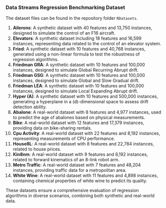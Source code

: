
### Data Streams Regression Benchmarking Dataset

The dataset files can be found in the repository folder `RDatasets`.

1. **Ailerons**: A synthetic dataset with 40 features and 13,750 instances, designed to simulate the control of an F16 aircraft.
2. **Elevators**: A synthetic dataset including 18 features and 16,599 instances, representing data related to the control of an elevator system.
3. **Fried**: A synthetic dataset with 10 features and 40,768 instances, generated using a non-linear formula to test the robustness of regression algorithms.
4. **Friedman GRA**: A synthetic dataset with 10 features and 100,000 instances, designed to simulate Global Recurring Abrupt drift.
5. **Friedman GSG**: A synthetic dataset with 10 features and 100,000 instances, designed to simulate Global and Slow Gradual drift.
6. **Friedman LEA**: A synthetic dataset with 10 features and 100,000 instances, designed to simulate Local Expanding Abrupt drift.
7. **Hyper (A)**: A synthetic dataset with 10 features and 500,000 instances, generating a hyperplane in a \(d\)-dimensional space to assess drift detection ability.
8. **Abalone**: A real-world dataset with 8 features and 4,977 instances, used to predict the age of abalones based on physical measurements.
9. **Bike**: A real-world dataset with 12 features and 17,379 instances, providing data on bike-sharing rentals.
10. **Cpu Activity**: A real-world dataset with 22 features and 8,192 instances, representing measurements of CPU performance.
11. **House8L**: A real-world dataset with 8 features and 22,784 instances, related to house prices.
12. **Kin8nm**: A real-world dataset with 9 features and 8,192 instances, related to forward kinematics of an 8-link robot arm.
13. **Metro Traffic**: A real-world dataset with 7 features and 48,204 instances, providing traffic data for a metropolitan area.
14. **White Wine**: A real-world dataset with 11 features and 4,898 instances, containing chemical properties of white wine to predict its quality.

These datasets ensure a comprehensive evaluation of regression algorithms in diverse scenarios, combining both synthetic and real-world data.